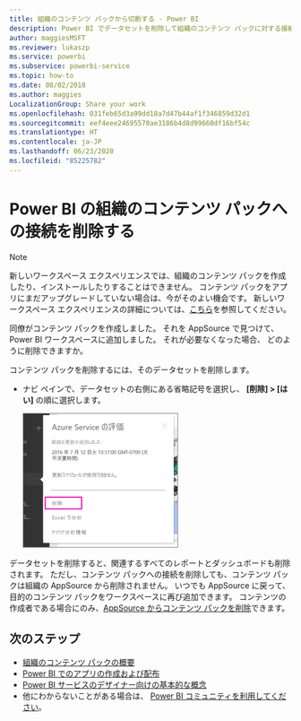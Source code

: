 ```yaml
---
title: 組織のコンテンツ パックから切断する - Power BI
description: Power BI でデータセットを削除して組織のコンテンツ パックに対する接続を削除する方法について説明します。
author: maggiesMSFT
ms.reviewer: lukaszp
ms.service: powerbi
ms.subservice: powerbi-service
ms.topic: how-to
ms.date: 08/02/2018
ms.author: maggies
LocalizationGroup: Share your work
ms.openlocfilehash: 031feb65d3a99dd18a7d47b44af1f346859d32d1
ms.sourcegitcommit: eef4eee24695570ae3186b4d8d99660df16bf54c
ms.translationtype: HT
ms.contentlocale: ja-JP
ms.lasthandoff: 06/23/2020
ms.locfileid: "85225782"
---
```

# <a name="remove-your-connection-to-a-power-bi-organizational-content-pack"></a>Power BI の組織のコンテンツ パックへの接続を削除する

> [!NOTE]
> 新しいワークスペース エクスペリエンスでは、組織のコンテンツ パックを作成したり、インストールしたりすることはできません。 コンテンツ パックをアプリにまだアップグレードしていない場合は、今がそのよい機会です。 新しいワークスペース エクスペリエンスの詳細については、[こちら](service-create-the-new-workspaces.md)を参照してください。
> 

同僚がコンテンツ パックを作成しました。 それを AppSource で見つけて、Power BI ワークスペースに追加しました。 それが必要なくなった場合、  どのように削除できますか。

コンテンツ パックを削除するには、そのデータセットを削除します。  

* ナビ ペインで、データセットの右側にある省略記号を選択し、 **[削除] \> [はい]** の順に選択します。  
  
  ![コンテンツ パックを削除する](media/service-organizational-content-pack-disconnect/power-bi-remove-organizational-content-pack-dataset.png)

データセットを削除すると、関連するすべてのレポートとダッシュボードも削除されます。 ただし、コンテンツ パックへの接続を削除しても、コンテンツ パックは組織の AppSource から削除されません。  いつでも AppSource に戻って、目的のコンテンツ パックをワークスペースに再び追加できます。 コンテンツの作成者である場合にのみ、[AppSource からコンテンツ パックを削除](service-organizational-content-pack-manage-update-delete.md)できます。

## <a name="next-steps"></a>次のステップ
* [組織のコンテンツ パックの概要](service-organizational-content-pack-introduction.md) 
* [Power BI でのアプリの作成および配布](service-create-distribute-apps.md) 
* [Power BI サービスのデザイナー向けの基本的な概念](../fundamentals/service-basic-concepts.md)  
* 他にわからないことがある場合は、 [Power BI コミュニティを利用してください](https://community.powerbi.com/)。
